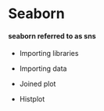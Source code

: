 # Seaborn


#### seaborn referred to as sns

- Importing libraries

- Importing data

- Joined plot

- Histplot
